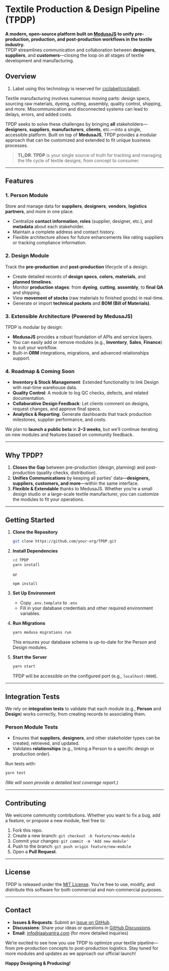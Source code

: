 # Textile Production & Design Pipeline (TPDP)

**A modern, open-source platform built on [MedusaJS](https://docs.medusajs.com/) to unify pre-production, production, and post-production workflows in the textile industry.**  
TPDP streamlines communication and collaboration between **designers**, **suppliers**, and **customers**—closing the loop on all stages of textile development and manufacturing.

## Overview

1. Label using this technology is reserved for [cicilabel(cicilabel)](https://cicilabel.com).

Textile manufacturing involves numerous moving parts: design specs, sourcing raw materials, dyeing, cutting, assembly, quality control, shipping, and more. Miscommunication and disconnected systems can lead to delays, errors, and added costs.

TPDP seeks to solve these challenges by bringing **all** stakeholders—**designers**, **suppliers**, **manufacturers**, **clients**, etc.—into a single, accessible platform. Built on top of **MedusaJS**, TPDP provides a modular approach that can be customized and extended to fit unique business processes.

> **TL;DR**: **TPDP** is your single source of truth for tracking and managing the life cycle of textile designs, from concept to consumer.

---

## Features

### 1. Person Module
Store and manage data for **suppliers**, **designers**, **vendors**, **logistics partners**, and more in one place.  
- Centralize **contact information**, **roles** (supplier, designer, etc.), and **metadata** about each stakeholder.  
- Maintain a complete address and contact history.  
- Flexible architecture allows for future enhancements like rating suppliers or tracking compliance information.

### 2. Design Module
Track the **pre-production** and **post-production** lifecycle of a design.  
- Create detailed records of **design specs**, **colors**, **materials**, and **planned timelines**.  
- Monitor **production stages**: from **dyeing**, **cutting**, **assembly**, to **final QA** and shipping.  
- View **movement of stocks** (raw materials to finished goods) in real-time.  
- Generate or import **technical packets** and **BOM (Bill of Materials)**.

### 3. Extensible Architecture (Powered by MedusaJS)
TPDP is modular by design:
- **MedusaJS** provides a robust foundation of APIs and service layers.
- You can easily add or remove modules (e.g., **Inventory**, **Sales**, **Finance**) to suit your workflow.
- Built-in **ORM** integrations, migrations, and advanced relationships support.

### 4. Roadmap & Coming Soon
- **Inventory & Stock Management**: Extended functionality to link Design with real-time warehouse data.  
- **Quality Control**: A module to log QC checks, defects, and related documentation.  
- **Collaborative Design Feedback**: Let clients comment on designs, request changes, and approve final specs.  
- **Analytics & Reporting**: Generate dashboards that track production milestones, supplier performance, and costs.

We plan to **launch a public beta** in **2–3 weeks**, but we’ll continue iterating on new modules and features based on community feedback.  

---

## Why TPDP?

1. **Closes the Gap** between pre-production (design, planning) and post-production (quality checks, distribution).  
2. **Unifies Communications** by keeping all parties’ data—**designers, suppliers, customers, and more**—within the same interface.  
3. **Flexible & Extendable** thanks to MedusaJS. Whether you’re a small design studio or a large-scale textile manufacturer, you can customize the modules to fit your operations.

---

## Getting Started

1. **Clone the Repository**  
   ```bash
   git clone https://github.com/your-org/TPDP.git
   ```

2. **Install Dependencies**  
   ```bash
   cd TPDP
   yarn install
   ```
   or
   ```bash
   npm install
   ```

3. **Set Up Environment**  
   - Copy `.env.template` to `.env`  
   - Fill in your database credentials and other required environment variables.

4. **Run Migrations**  
   ```bash
   yarn medusa migrations run
   ```
   This ensures your database schema is up-to-date for the Person and Design modules.

5. **Start the Server**  
   ```bash
   yarn start
   ```
   TPDP will be accessible on the configured port (e.g., `localhost:9000`).

---

## Integration Tests

We rely on **integration tests** to validate that each module (e.g., **Person** and **Design**) works correctly, from creating records to associating them.  

### Person Module Tests
- Ensures that **suppliers**, **designers**, and other stakeholder types can be created, retrieved, and updated.  
- Validates **relationships** (e.g., linking a Person to a specific design or production order).  

Run tests with:  
```bash
yarn test
```
*(We will soon provide a detailed test coverage report.)*

---

## Contributing

We welcome community contributions. Whether you want to fix a bug, add a feature, or propose a new module, feel free to:

1. Fork this repo.  
2. Create a new branch: `git checkout -b feature/new-module`  
3. Commit your changes: `git commit -m 'Add new module'`  
4. Push to the branch: `git push origin feature/new-module`  
5. Open a **Pull Request**.

---

## License

TPDP is released under the [MIT License](LICENSE). You’re free to use, modify, and distribute this software for both commercial and non-commercial purposes.

---

## Contact

- **Issues & Requests**: Submit an [issue on GitHub](https://github.com/Jaal-Yantra-Textiles/v2/issues).  
- **Discussions**: Share your ideas or questions in [GitHub Discussions](https://github.com/Jaal-Yantra-Textiles/v2).  
- **Email**: info@jaalyantra.com (for more detailed inquiries)

We’re excited to see how you use TPDP to optimize your textile pipeline—from pre-production concepts to post-production logistics. Stay tuned for more modules and updates as we approach our official launch! 

**Happy Designing & Producing!**